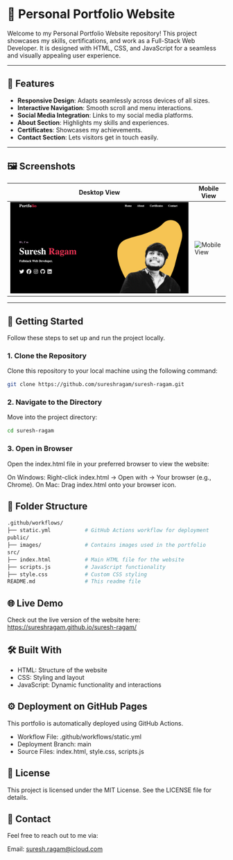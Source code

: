 # 🚀 Personal Portfolio Website

Welcome to my Personal Portfolio Website repository! This project showcases my skills, certifications, and work as a Full-Stack Web Developer. It is designed with HTML, CSS, and JavaScript for a seamless and visually appealing user experience.

---

## 🌟 Features

- **Responsive Design**: Adapts seamlessly across devices of all sizes.
- **Interactive Navigation**: Smooth scroll and menu interactions.
- **Social Media Integration**: Links to my social media platforms.
- **About Section**: Highlights my skills and experiences.
- **Certificates**: Showcases my achievements.
- **Contact Section**: Lets visitors get in touch easily.

---

## 🖼️ Screenshots

| Desktop View        | Mobile View         |
|---------------------|---------------------|
| ![Desktop View](./src/public/images/screenshot-desktop.png) | ![Mobile View](./src/public/images/screenshot-mobile.png) |

---

## 🚀 Getting Started

Follow these steps to set up and run the project locally.

### 1. Clone the Repository
Clone this repository to your local machine using the following command:
```bash
git clone https://github.com/sureshragam/suresh-ragam.git
```
### 2. Navigate to the Directory
Move into the project directory:
```bash
cd suresh-ragam
```
### 3. Open in Browser
Open the index.html file in your preferred browser to view the website:

On Windows: Right-click index.html → Open with → Your browser (e.g., Chrome).
On Mac: Drag index.html onto your browser icon.

## 📂 Folder Structure
```bash
.github/workflows/
├── static.yml           # GitHub Actions workflow for deployment
public/
├── images/              # Contains images used in the portfolio
src/
├── index.html           # Main HTML file for the website
├── scripts.js           # JavaScript functionality
├── style.css            # Custom CSS styling
README.md                # This readme file
```

## 🌐 Live Demo
Check out the live version of the website here: https://sureshragam.github.io/suresh-ragam/

## 🛠️ Built With
- HTML: Structure of the website
- CSS: Styling and layout
- JavaScript: Dynamic functionality and interactions

## ⚙️ Deployment on GitHub Pages
This portfolio is automatically deployed using GitHub Actions.

- Workflow File: .github/workflows/static.yml
- Deployment Branch: main
- Source Files: index.html, style.css, scripts.js

## 📝 License
This project is licensed under the MIT License. See the LICENSE file for details.

## 📧 Contact
Feel free to reach out to me via:

Email: suresh.ragam@icloud.com
